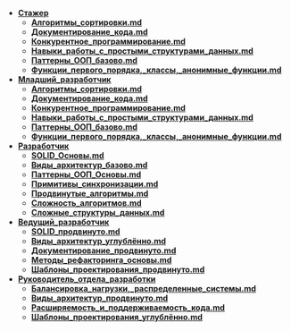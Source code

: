 

- **[Стажер](./Стажер/index)**
  - **[Алгоритмы_сортировки.md](./Стажер/Алгоритмы_сортировки.md)**
  - **[Документирование_кода.md](./Стажер/Документирование_кода.md)**
  - **[Конкурентное_программирование.md](./Стажер/Конкурентное_программирование.md)**
  - **[Навыки_работы_с_простыми_структурами_данных.md](./Стажер/Навыки_работы_с_простыми_структурами_данных.md)**
  - **[Паттерны_ООП_базово.md](./Стажер/Паттерны_ООП_базово.md)**
  - **[Функции_первого_порядка,_классы,_анонимные_функции.md](./Стажер/Функции_первого_порядка,_классы,_анонимные_функции.md)**
- **[Младший_разработчик](./Младший_Разработчик/index)**
  - **[Алгоритмы_сортировки.md](./Младший_Разработчик/Алгоритмы_сортировки.md)**
  - **[Документирование_кода.md](./Младший_Разработчик/Документирование_кода.md)**
  - **[Конкурентное_программирование.md](./Младший_Разработчик/Конкурентное_программирование.md)**
  - **[Навыки_работы_с_простыми_структурами_данных.md](./Младший_Разработчик/Навыки_работы_с_простыми_структурами_данных.md)**
  - **[Паттерны_ООП_базово.md](./Младший_Разработчик/Паттерны_ООП_базово.md)**
  - **[Функции_первого_порядка,_классы,_анонимные_функции.md](./Младший_Разработчик/Функции_первого_порядка,_классы,_анонимные_функции.md)**
- **[Разработчик](./Разработчик/index)**
  - **[SOLID_Основы.md](./Разработчик/SOLID_Основы.md)**
  - **[Виды_архитектур_базово.md](./Разработчик/Виды_архитектур_базово.md)**
  - **[Паттерны_ООП_Основы.md](./Разработчик/Паттерны_ООП_Основы.md)**
  - **[Примитивы_синхронизации.md](./Разработчик/Примитивы_синхронизации.md)**
  - **[Продвинутые_алгоритмы.md](./Разработчик/Продвинутые_алгоритмы.md)**
  - **[Сложность_алгоритмов.md](./Разработчик/Сложность_алгоритмов.md)**
  - **[Сложные_структуры_данных.md](./Разработчик/Сложные_структуры_данных.md)**
- **[Ведущий_разработчик](./Ведущий_разработчик/index)**
  - **[SOLID_продвинуто.md](./Ведущий_разработчик/SOLID_продвинуто.md)**
  - **[Виды_архитектур_углублённо.md](./Ведущий_разработчик/Виды_архитектур_углублённо.md)**
  - **[Документирование_продвинуто.md](./Ведущий_разработчик/Документирование_продвинуто.md)**
  - **[Методы_рефакторинга_основы.md](./Ведущий_разработчик/Методы_рефакторинга_основы.md)**
  - **[Шаблоны_проектирования_продвинуто.md](./Ведущий_разработчик/Шаблоны_проектирования_продвинуто.md)**
- **[Руководитель_отдела_разработки](./Руководитель_отдела_разработки/index)**
  - **[Балансировка_нагрузки,_распределенные_системы.md](./Руководитель_отдела_разработки/Балансировка_нагрузки,_распределенные_системы.md)**
  - **[Виды_архитектур_продвинуто.md](./Руководитель_отдела_разработки/Виды_архитектур_продвинуто.md)**
  - **[Расширяемость_и_поддерживаемость_кода.md](./Руководитель_отдела_разработки/Расширяемость_и_поддерживаемость_кода.md)**
  - **[Шаблоны_проектирования_углублённо.md](./Руководитель_отдела_разработки/Шаблоны_проектирования_углублённо.md)**
